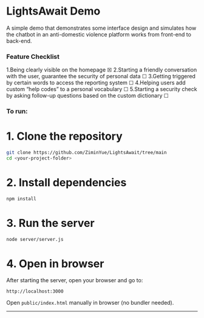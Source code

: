 # LightsAwait Demo
A simple demo that demonstrates some interface design and simulates how the chatbot in an anti-domestic violence platform works from front-end to back-end.

### Feature Checklist

1.Being clearly visible on the homepage ☒
2.Starting a friendly conversation with the user, guarantee the security of personal data ☐
3.Getting triggered by certain words to access the reporting system ☐
4.Helping users add custom “help codes” to a personal vocabulary ☐
5.Starting a security check by asking follow-up questions based on the custom dictionary ☐

### To run:
# 1. Clone the repository

```bash
git clone https://github.com/ZiminYue/LightsAwait/tree/main
cd <your-project-folder>
```
# 2. Install dependencies

```bash
npm install
```
# 3. Run the server

```bash
node server/server.js
```
# 4. Open in browser

After starting the server, open your browser and go to:
```
http://localhost:3000
```

Open `public/index.html` manually in browser (no bundler needed).

---
